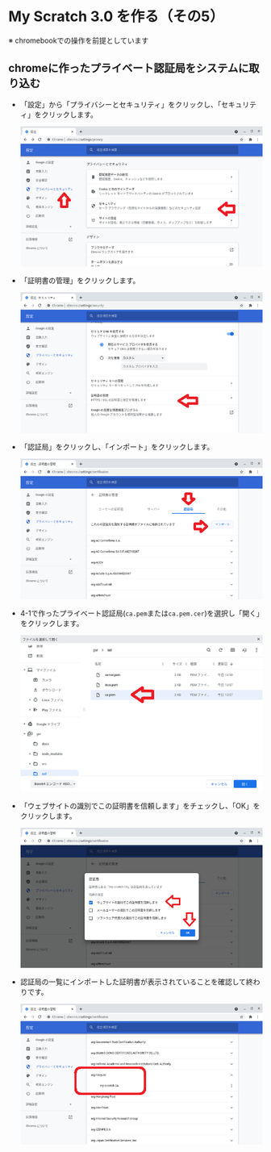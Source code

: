 # My Scratch 3.0 を作る（その5）

※ chromebookでの操作を前提としています

## chromeに作ったプライベート認証局をシステムに取り込む

- 「設定」から「プライバシーとセキュリティ」をクリックし、「セキュリティ」をクリックします。

    ![](images/chrome-1.png)
    
- 「証明書の管理」をクリックします。

    ![](images/chrome-2.png)

- 「認証局」をクリックし、「インポート」をクリックします。

    ![](images/chrome-3.png)

- 4-1で作ったプライベート認証局(`ca.pem`または`ca.pem.cer`)を選択し「開く」をクリックします。

    ![](images/chrome-4.png)

- 「ウェブサイトの識別でこの証明書を信頼します」をチェックし、「OK」をクリックします。

    ![](images/chrome-5.png)

- 認証局の一覧にインポートした証明書が表示されていることを確認して終わりです。

    ![](images/chrome-6.png)
